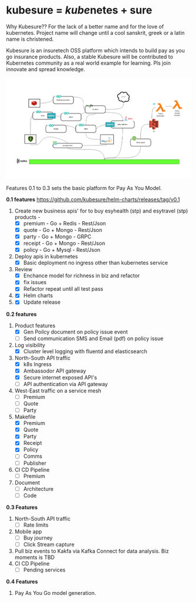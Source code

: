 # kubesure = *kube*netes + sure 

Why Kubesure?? For the lack of a better name and for the love of kubernetes. Project name will change until a cool sanskrit, greek or a latin name is christened. 

Kubesure is an insuretech OSS platform which intends to build pay as you go insurance products. Also, a stable Kubesure will be contributed to Kubernetes community as a real world example for learning. Pls join innovate and spread knowledge. 

![Alt text](kubesuremsa.png?raw=true "Kubesure MSA Interactions")

Features 0.1 to 0.3 sets the basic platform for Pay As You Model.

**0.1 features** https://github.com/kubesure/helm-charts/releases/tag/v0.1 

1. Create new business apis' for to buy esyhealth (stp) and esytravel (stp) products - 
   - [x] premium - Go + Redis - Rest/Json
   - [x] quote - Go + Mongo  - Rest/Json
   - [x] party - Go + Mongo - GRPC  
   - [x] receipt - Go + Mongo - Rest/Json
   - [x] policy - Go + Mysql - Rest/Json
2. Deploy apis in kubernetes 
   - [x] Basic deployment no ingress other than kubernetes service
3. Review 
   - [x] Enchance model for richness in biz and refactor
   - [x] fix issues 
   - [x] Refactor repeat until all test pass 
5. - [x] Helm charts
7. - [x] Update release

**0.2 features** 

1. Product features
   - [X] Gen Poilcy document on policy issue event
   - [ ] Send communication SMS and Email (pdf) on policy issue 
2. Log visibility
   - [X] Cluster level logging with fluentd and elasticsearch 
4. North-South API traffic 
   - [X] k8s Ingress
   - [X] Ambassodor API gateway
   - [X] Secure internet exposed API's
   - [ ] API authentication via API gateway
5. West-East traffic on a service mesh
   - [ ] Premium 
   - [ ] Quote
   - [ ] Party
6. Makefile  
   - [X] Premium 
   - [X] Quote
   - [x] Party
   - [x] Receipt
   - [x] Policy
   - [ ] Comms
   - [ ] Publisher 
8. CI CD Pipeline 
   - [ ] Premium
7. Document 
   - [ ] Architecture 
   - [ ] Code

**0.3 Features** 

1. North-South API traffic 
   - [ ] Rate limits 
2. Mobile app
   - [ ] Buy journey 
   - [ ] Click Stream capture
3. Pull biz events to Kakfa via Kafka Connect for data analysis. Biz moments is TBD
4. CI CD Pipeline 
   - [ ] Pending services
  
**0.4 Features**

1. Pay As You Go model generation.
